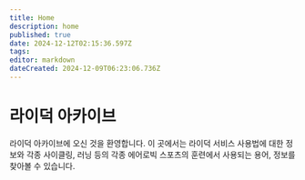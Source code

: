 ```yaml
---
title: Home
description: home
published: true
date: 2024-12-12T02:15:36.597Z
tags: 
editor: markdown
dateCreated: 2024-12-09T06:23:06.736Z
---
```


# 라이덕 아카이브

라이덕 아카이브에 오신 것을 환영합니다.
이 곳에서는 라이덕 서비스 사용법에 대한 정보와 각종 사이클링, 러닝 등의 각종 에어로빅 스포츠의 훈련에서 사용되는 용어, 정보를 찾아볼 수 있습니다.